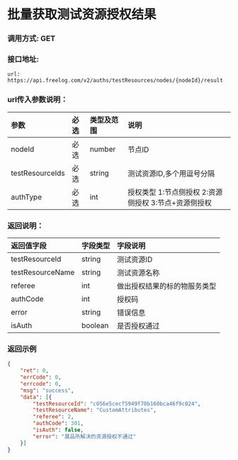 # 批量获取测试资源授权结果

### 调用方式: GET

### 接口地址:

```
url: https://api.freelog.com/v2/auths/testResources/nodes/{nodeId}/result
```

### url传入参数说明：

| 参数 | 必选 | 类型及范围 | 说明 |
| :--- | :--- | :--- | :--- |
| nodeId | 必选 | number | 节点ID |
| testResourceIds | 必选 | string | 测试资源ID,多个用逗号分隔 |
| authType | 必选 | int  | 授权类型 1:节点侧授权 2:资源侧授权 3:节点+资源侧授权 |

### 返回说明：

| 返回值字段 | 字段类型 | 字段说明 |
| :--- | :--- | :--- |
| testResourceId | string | 测试资源ID |
| testResourceName | string | 测试资源名称 |
| referee | int | 做出授权结果的标的物服务类型 |
| authCode | int | 授权码 |
| error | string | 错误信息 |
| isAuth | boolean | 是否授权通过 |

### 返回示例

```json
{
	"ret": 0,
	"errCode": 0,
	"errcode": 0,
	"msg": "success",
	"data": [{
		"testResourceId": "c056e5cecf5949f70b160bca46f9c024",
		"testResourceName": "CustomAttributes",
		"referee": 2,
		"authCode": 301,
		"isAuth": false,
		"error": "展品所解决的资源授权不通过"
	}]
}
```


